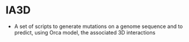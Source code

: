 # IA3D
- A set of scripts to generate mutations on a genome sequence and to predict, using Orca model, the associated 3D interactions
